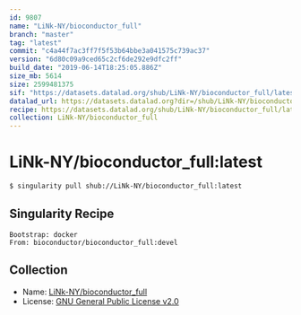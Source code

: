 ```yaml
---
id: 9807
name: "LiNk-NY/bioconductor_full"
branch: "master"
tag: "latest"
commit: "c4a44f7ac3ff7f5f53b64bbe3a041575c739ac37"
version: "6d80c09a9ced65c2cf6de292e9dfc2ff"
build_date: "2019-06-14T18:25:05.886Z"
size_mb: 5614
size: 2599481375
sif: "https://datasets.datalad.org/shub/LiNk-NY/bioconductor_full/latest/2019-06-14-c4a44f7a-6d80c09a/6d80c09a9ced65c2cf6de292e9dfc2ff.simg"
datalad_url: https://datasets.datalad.org?dir=/shub/LiNk-NY/bioconductor_full/latest/2019-06-14-c4a44f7a-6d80c09a/
recipe: https://datasets.datalad.org/shub/LiNk-NY/bioconductor_full/latest/2019-06-14-c4a44f7a-6d80c09a/Singularity
collection: LiNk-NY/bioconductor_full
---
```


# LiNk-NY/bioconductor_full:latest

```bash
$ singularity pull shub://LiNk-NY/bioconductor_full:latest
```

## Singularity Recipe

```singularity
Bootstrap: docker
From: bioconductor/bioconductor_full:devel
```

## Collection

 - Name: [LiNk-NY/bioconductor_full](https://github.com/LiNk-NY/bioconductor_full)
 - License: [GNU General Public License v2.0](https://api.github.com/licenses/gpl-2.0)

